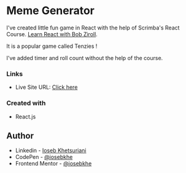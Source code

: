 # Meme Generator

I've created little fun game in React with the help of Scrimba's React Course. [Learn React with Bob Ziroll](https://scrimba.com/learn/learnreact).

It is a popular game called Tenzies !

I've added timer and roll count without the help of the course.

### Links

- Live Site URL: [Click here](https://tenzies-iosebkhe.netlify.app/)

### Created with

- React.js

## Author

- Linkedin - [Ioseb Khetsuriani](https://www.linkedin.com/in/ioseb-khetsuriani-1831801b5/)
- CodePen - [@iosebkhe](https://codepen.io/iosebkhe)
- Frontend Mentor - [@iosebkhe](https://www.frontendmentor.io/profile/iosebkhe)
